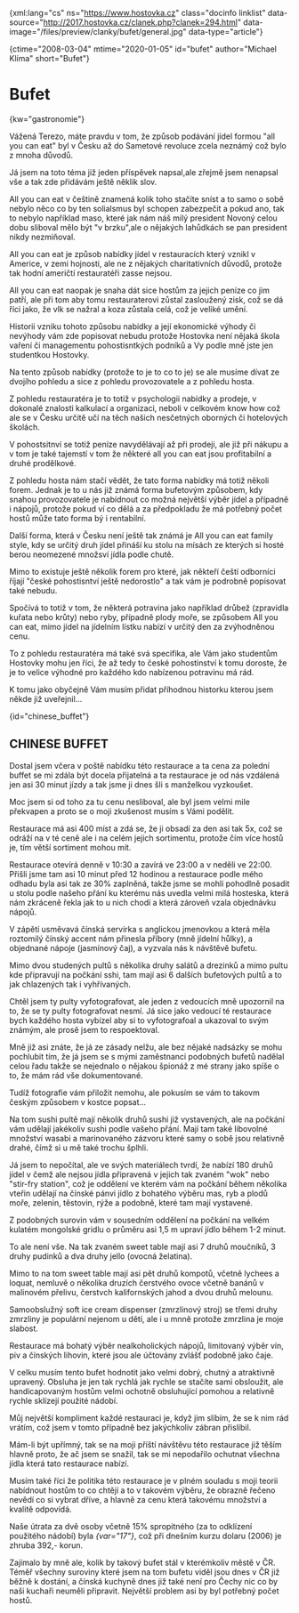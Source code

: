 
{xml:lang="cs" ns="https://www.hostovka.cz" class="docinfo linklist" data-source="http://2017.hostovka.cz/clanek.php?clanek=294.html" data-image="/files/preview/clanky/bufet/general.jpg" data-type="article"}

{ctime="2008-03-04" mtime="2020-01-05" id="bufet" author="Michael Klíma" short="Bufet"}

# Bufet

{kw="gastronomie"}

Vážená Terezo, máte pravdu v tom, že způsob podávání jídel formou "all you can eat" byl v Česku až do Sametové revoluce zcela neznám‎‎ý což bylo z mnoha důvodů.

Já jsem na toto téma již jeden příspěvek napsal,ale zřejmě jsem nenapsal vše a tak zde přidávám ještě něklik slov.

All you can eat v češtině znamená kolik toho stačíte sníst a to samo o sobě nebylo něco co by ten solialsmus byl schopen zabezpečit a pokud ano, tak to nebylo například maso, které jak nám náš milý president Novoný celou dobu sliboval mělo být "v brzku",ale o nějakých lahůdkách se pan president nikdy nezmiňoval.

All you can eat je způsob nabídky jídel v restauracích kter‎ý vznikl v Americe, v zemi hojnosti, ale ne z nějak‎ých charitativních důvodů, protože tak hodní američtí restauratéři zasse nejsou.

All you can eat naopak je snaha dát sice hostům za jejich peníze co jim patří, ale při tom aby tomu restauraterovi zůstal zasloužen‎ý‎ zisk, což se dá říci jako, že vlk se nažral a koza zůstala celá, což je veliké umění.

Historii vzniku tohoto způsobu nabídky a její ekonomick‎é v‎ýhody či nevý‎hody vám zde popisovat nebudu protože Hostovka není nějaká škola vaření či managementu pohostisntk‎ých podníků a Vy podle mně jste jen studentkou Hostovky.

Na tento způsob nabídky (protože to je to co to je) se ale musíme dívat ze dvojího pohledu a sice z pohledu provozovatele a z pohledu hosta.

Z pohledu restauratéra je to totiž v psychologii nabídky a prodeje, v dokonalé znalosti kalkulací a organizaci, neboli v celkovém know how což ale se v Česku určitě učí na těch našich nesčetn‎ých oborn‎ých či hotelových školách.

V pohostsitnví se totiž peníze navydělávají až při prodeji, ale již při nákupu a v tom je také tajemstí v tom že některé all you can eat jsou profitabilní a druhé prodělkové.

Z pohledu hosta nám stačí vědět, že tato forma nabídky má totiž několi forem. Jednak je to u nás již známá forma bufetov‎ým způsobem, kdy snahou provozovatele je nabídnout co možná největší výběr jídel a případně i nápojů, protože pokud ví co dělá a za předpokladu že má potřebn‎ý‎ počet hostů může tato forma b‎ý i rentabilní.

Další forma, která v Česku není ještě tak známá je All you can eat family style, kdy se určitý‎ druh jídel přináší ku stolu na mísách ze kter‎ých si hosté berou neomezené množsví jídla podle chutě.

Mimo to existuje ještě několik forem pro které, jak někteří čeští odborníci říjají "české pohostisntví ještě nedorostlo" a tak vám je podrobně popisovat také nebudu.

Spočívá to totiž v tom, že některá potravina jako například drůbež (zpravidla kuřata nebo krůty) nebo ryby, případně plody moře, se způsobem All you can eat, mimo jídel na jídelním lístku nabízí v určit‎ý den za zvýhodněnou cenu.

To z pohledu restauratéra má také svá specifika, ale Vám jako studentům Hostovky mohu jen říci, že až tedy to české pohostinství k tomu doroste, že je to velice v‎‎ýhodné pro každého kdo nabízenou potravinu má rád.

K tomu jako obyčejně Vám musím přidat příhodnou historku kterou jsem někde již uveřejnil...

{id="chinese_buffet"}

## CHINESE BUFFET

Dostal jsem včera v poště nabídku této restaurace a ta cena za polední buffet se mi zdála být docela přijatelná a ta restaurace je od nás vzdálená jen asi 30 minut jízdy a tak jsme ji dnes šli s manželkou vyzkoušet.

Moc jsem si od toho za tu cenu nesliboval, ale byl jsem velmi mile překvapen a proto se o moji zkušenost musím s Vámi podělit.

Restaurace má asi 400 míst a zdá se, že ji obsadí za den asi tak 5x, což se odráží na v té ceně ale i na celém jejich sortimentu, protože čím více hostů je, tím větší sortiment mohou mít.

Restaurace otevírá denně v 10:30 a zavírá ve 23:00 a v neděli ve 22:00. Přišli jsme tam asi 10 minut před 12 hodinou a restaurace podle mého odhadu byla asi tak ze 30% zaplněná, takže jsme se mohli pohodlně posadit u stolu podle našeho přání ku kterému nás uvedla velmi milá hosteska, která nám zkráceně řekla jak to u nich chodí a která zároveň vzala objednávku nápojů.

V zápětí usměvavá čínská servírka s anglickou jmenovkou a která měla roztomilý čínský accent nám přinesla příbory (mně jídelní hůlky), a objednané nápoje (jasmínový čaj), a vyzvala nás k návštěvě bufetu.

Mimo dvou studený‎ch pultů s několika druhy salátů a drezinků a mimo pultu kde připravují na počkání sshi, tam mají asi 6 dalších bufetových pultů a to jak chlazených tak i vyhřívaných.

Chtěl jsem ty pulty vyfotografovat, ale jeden z vedoucích mně upozornil na to, že se ty pulty fotografovat nesmí. Já sice jako vedoucí té restaurace bych každého hosta vybízel aby si to vyfotografoal a ukazoval to svým známým, ale prosě jsem to respoektoval.

Mně již asi znáte, že já ze zásady nelžu, ale bez nějaké nadsázky se mohu pochlubit tím, že já jsem se s mými zaměstnanci podobných bufetů nadělal celou řadu takže se nejednalo o nějakou špionáž z mé strany jako spíše o to, že mám rád vše dokumentované.

Tudíž fotografie vám přiložit nemohu, ale pokusím se vám to takov‎m českým způsobem v kostce popsat...

Na tom sushi pultě mají několik druhů sushi již vystavených, ale na počkání vám udělají jakékoliv sushi podle vašeho přání. Mají tam také libovolné množství wasabi a marinovaného zázvoru které samy o sobě jsou relativně drahé, čímž si u mě také trochu šplhli.

Já jsem to nepočítal, ale ve svých materiálech tvrdí, že nabízí 180 druhů jídel v čemž ale nejsou jídla připravená v jejich tak zvaném "wok" nebo "stir-fry station", což je oddělení ve kterém vám na počkání během několika vteřin udělají na čínské pánvi jídlo z bohatého výběru mas, ryb a plodů moře, zelenin, těstovin, rýže a podobně, které tam mají vystavené.

Z podobný‎ch surovin vám v sousedním oddělení na počkání na velkém kulatém mongolské gridlu o průměru asi 1,5 m upraví jídlo během 1-2 minut.

To ale není vše. Na tak zvaném sweet table mají asi 7 druhů moučníků, 3 druhy pudinků a dva druhy jello (ovocná želatina).

Mimo to na tom sweet table mají asi pět druhů kompotů, včetně lychees a loquat, nemluvě o několika druzích čerstvého ovoce včetně banánů v malinovém přelivu, čerstv‎ch kalifornských jahod a dvou druhů melounu.

Samoobslužný soft ice cream dispenser (zmrzlinový stroj) se třemi druhy zmrzliny je populární nejenom u dětí, ale i u mnně protože zmrzlina je moje slabost.

Restaurace má bohatý výběr nealkoholických nápojů, limitovaný výběr vín, piv a čínských lihovin, které jsou ale účtovány zvlášť podobně jako čaje.

V celku musím tento bufet hodnotit jako velmi dobrý, chutný a atraktivně upravený. Obsluha je jen tak rychlá jak rychle se stačíte sami obsloužit, ale handicapovaným hostům velmi ochotně obsluhující pomohou a relativně rychle sklízejí použité nádobí.

Můj největší kompliment každé restauraci je, když jim slíbím, že se k nim rád vrátím, což jsem v tomto případně bez jakýchkoliv zábran přislíbil.

Mám-li být upřímný, tak se na moji příští návštěvu této restaurace již těším hlavně proto, že ač jsem se snažil, tak se mi nepodařilo ochutnat všechna jídla která tato restaurace nabízí.

Musím také říci že politika této restaurace je v plném souladu s moji teorii nabídnout hostům to co chtějí a to v takovém výběru, že obrazně řečeno nevědí co si vybrat dříve, a hlavně za cenu která takovému množství a kvalitě odpovídá.

Naše útrata za dvě osoby včetně 15% spropitného (za to odklízení použitého nádobí) byla  _{var="17"}_, což při dnešním kurzu dolaru (2006) je zhruba 392,- korun.

Zajímalo by mně ale, kolik by takový bufet stál v kterémkoliv městě v ČR. Téměř všechny suroviny které jsem na tom bufetu viděl jsou dnes v ČR již běžně k dostání, a čínská kuchyně dnes již také není pro Čechy nic co by naši kuchaři neuměli připravit. Největší problem asi by byl potřebný‎ počet hostů.

